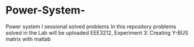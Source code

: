 # Power-System-
Power system l sessional solved problems
In this repository problems solved in the Lab will be uploaded
EEE3212, 
Experiment 3: Creating Y-BUS matrix with matlab
